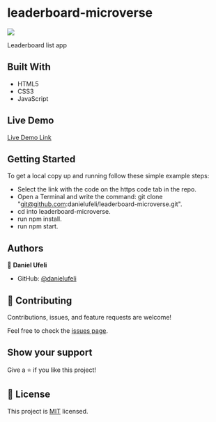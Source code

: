 # leaderboard-microverse

![](https://img.shields.io/badge/Microverse-blueviolet)

Leaderboard list app

## Built With

- HTML5
- CSS3
- JavaScript

## Live Demo

[Live Demo Link](https://danielufeli.github.io/leaderboard-microverse/dist)

## Getting Started

To get a local copy up and running follow these simple example steps:

- Select the link with the code on the https code tab in the repo.
- Open a Terminal and write the command: git clone "git@github.com:danielufeli/leaderboard-microverse.git".
- cd into leaderboard-microverse.
- run npm install.
- run npm start.

## Authors

👤 **Daniel Ufeli**

- GitHub: [@danielufeli](https://github.com/danielufeli)

## 🤝 Contributing

Contributions, issues, and feature requests are welcome!

Feel free to check the [issues page](../../issues/).

## Show your support

Give a ⭐️ if you like this project!

## 📝 License

This project is [MIT](./MIT.md) licensed.
